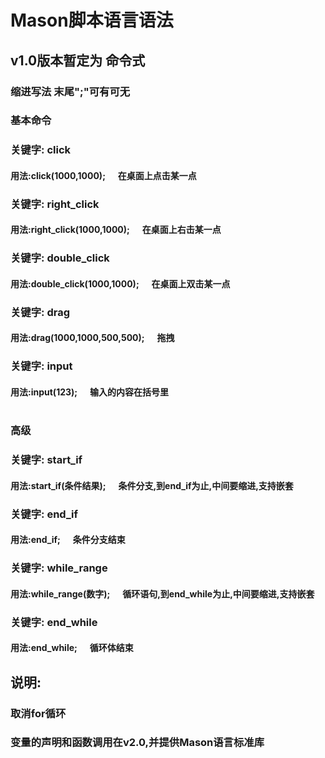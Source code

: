 # Mason脚本语言语法
## v1.0版本暂定为 命令式
### 缩进写法 末尾";"可有可无
### 基本命令
### 关键字: click
#### 用法:click(1000,1000);&nbsp;&nbsp;&nbsp;&nbsp;&nbsp;&nbsp;在桌面上点击某一点
### 关键字: right_click
#### 用法:right_click(1000,1000);&nbsp;&nbsp;&nbsp;&nbsp;&nbsp;&nbsp;在桌面上右击某一点
### 关键字: double_click
#### 用法:double_click(1000,1000);&nbsp;&nbsp;&nbsp;&nbsp;&nbsp;&nbsp;在桌面上双击某一点
### 关键字: drag
#### 用法:drag(1000,1000,500,500);&nbsp;&nbsp;&nbsp;&nbsp;&nbsp;&nbsp;拖拽
### 关键字: input
#### 用法:input(123);&nbsp;&nbsp;&nbsp;&nbsp;&nbsp;&nbsp;输入的内容在括号里
#
### 高级
### 关键字: start_if
#### 用法:start_if(条件结果);&nbsp;&nbsp;&nbsp;&nbsp;&nbsp;&nbsp;条件分支,到end_if为止,中间要缩进,支持嵌套
### 关键字: end_if
#### 用法:end_if;&nbsp;&nbsp;&nbsp;&nbsp;&nbsp;&nbsp;条件分支结束
### 关键字: while_range
#### 用法:while_range(数字);&nbsp;&nbsp;&nbsp;&nbsp;&nbsp;&nbsp;循环语句,到end_while为止,中间要缩进,支持嵌套
### 关键字: end_while
#### 用法:end_while;&nbsp;&nbsp;&nbsp;&nbsp;&nbsp;&nbsp;循环体结束

## 说明:
### 取消for循环
### 变量的声明和函数调用在v2.0,并提供Mason语言标准库





